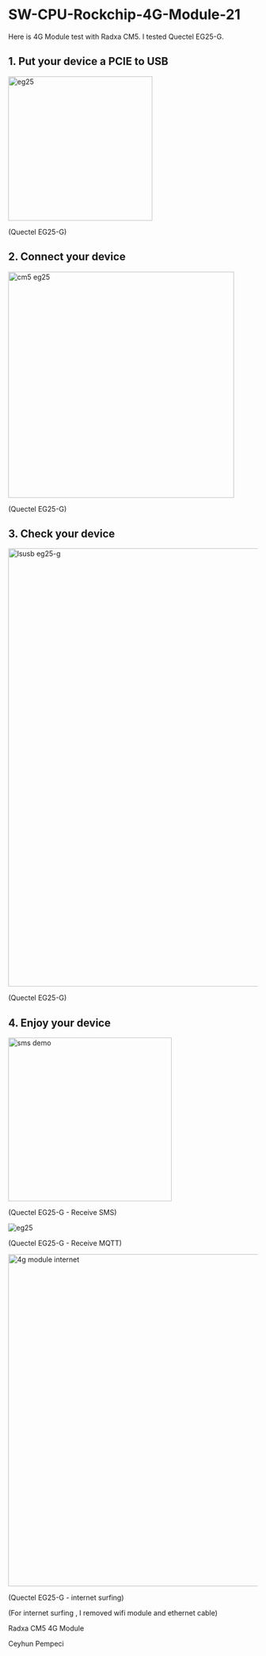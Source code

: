 # SW-CPU-Rockchip-4G-Module-21

Here is 4G Module test with Radxa CM5. I tested Quectel EG25-G.

## 1. Put your device a PCIE to USB

<img width="291" alt="eg25" src="https://github.com/user-attachments/assets/2dc13f47-2940-4fcc-8157-b7736bef7f88" />

(Quectel EG25-G)

## 2. Connect your device

<img width="456" alt="cm5 eg25" src="https://github.com/user-attachments/assets/0b47a806-a9f3-488e-993b-fa58e9cea046" />

(Quectel EG25-G)

## 3. Check your device


<img width="884" alt="lsusb eg25-g" src="https://github.com/user-attachments/assets/b0c872c6-03bb-4ce0-8e7f-d5db5319bd40" />

(Quectel EG25-G)

## 4. Enjoy your device

<img width="330" alt="sms demo" src="https://github.com/user-attachments/assets/5478bb25-3ad6-4bf5-af59-74e1001b96ed" />

(Quectel EG25-G - Receive SMS)

![eg25](https://github.com/user-attachments/assets/940a362f-fc70-436a-9999-2e909f84110d)

(Quectel EG25-G - Receive MQTT)

<img width="926" height="670" alt="4g module internet" src="https://github.com/user-attachments/assets/6a608dbe-5c40-4924-8a2b-1af7058452aa" />

(Quectel EG25-G - internet surfing)

(For internet surfing , I removed wifi module and ethernet cable)

Radxa CM5 4G Module

Ceyhun Pempeci
